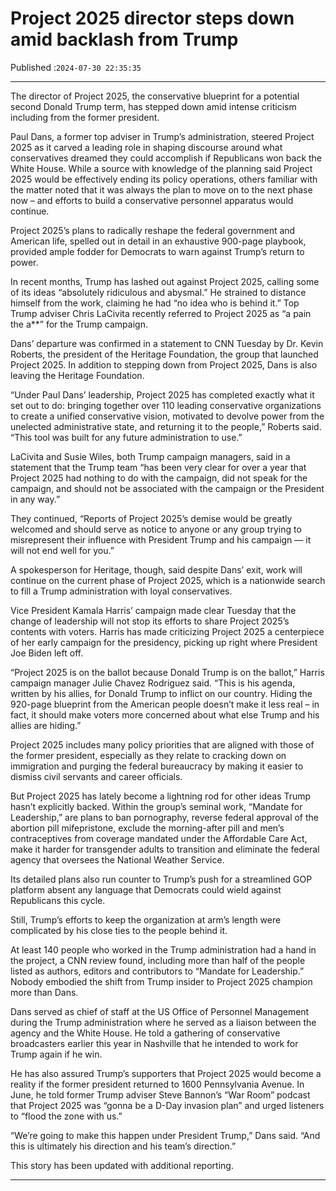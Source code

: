 # Project 2025 director steps down amid backlash from Trump

Published :`2024-07-30 22:35:35`

---

The director of Project 2025, the conservative blueprint for a potential second Donald Trump term, has stepped down amid intense criticism including from the former president.

Paul Dans, a former top adviser in Trump’s administration, steered Project 2025 as it carved a leading role in shaping discourse around what conservatives dreamed they could accomplish if Republicans won back the White House. While a source with knowledge of the planning said Project 2025 would be effectively ending its policy operations, others familiar with the matter noted that it was always the plan to move on to the next phase now – and efforts to build a conservative personnel apparatus would continue.

Project 2025’s plans to radically reshape the federal government and American life, spelled out in detail in an exhaustive 900-page playbook, provided ample fodder for Democrats to warn against Trump’s return to power.

In recent months, Trump has lashed out against Project 2025, calling some of its ideas “absolutely ridiculous and abysmal.” He strained to distance himself from the work, claiming he had “no idea who is behind it.” Top Trump adviser Chris LaCivita recently referred to Project 2025 as “a pain the a**” for the Trump campaign.

Dans’ departure was confirmed in a statement to CNN Tuesday by Dr. Kevin Roberts, the president of the Heritage Foundation, the group that launched Project 2025. In addition to stepping down from Project 2025, Dans is also leaving the Heritage Foundation.

“Under Paul Dans’ leadership, Project 2025 has completed exactly what it set out to do: bringing together over 110 leading conservative organizations to create a unified conservative vision, motivated to devolve power from the unelected administrative state, and returning it to the people,” Roberts said. “This tool was built for any future administration to use.”

LaCivita and Susie Wiles, both Trump campaign managers, said in a statement that the Trump team “has been very clear for over a year that Project 2025 had nothing to do with the campaign, did not speak for the campaign, and should not be associated with the campaign or the President in any way.”

They continued, “Reports of Project 2025’s demise would be greatly welcomed and should serve as notice to anyone or any group trying to misrepresent their influence with President Trump and his campaign — it will not end well for you.”

A spokesperson for Heritage, though, said despite Dans’ exit, work will continue on the current phase of Project 2025, which is a nationwide search to fill a Trump administration with loyal conservatives.

Vice President Kamala Harris’ campaign made clear Tuesday that the change of leadership will not stop its efforts to share Project 2025’s contents with voters. Harris has made criticizing Project 2025 a centerpiece of her early campaign for the presidency, picking up right where President Joe Biden left off.

“Project 2025 is on the ballot because Donald Trump is on the ballot,” Harris campaign manager Julie Chavez Rodriguez said. “This is his agenda, written by his allies, for Donald Trump to inflict on our country. Hiding the 920-page blueprint from the American people doesn’t make it less real – in fact, it should make voters more concerned about what else Trump and his allies are hiding.”

Project 2025 includes many policy priorities that are aligned with those of the former president, especially as they relate to cracking down on immigration and purging the federal bureaucracy by making it easier to dismiss civil servants and career officials.

But Project 2025 has lately become a lightning rod for other ideas Trump hasn’t explicitly backed. Within the group’s seminal work, “Mandate for Leadership,” are plans to ban pornography, reverse federal approval of the abortion pill mifepristone, exclude the morning-after pill and men’s contraceptives from coverage mandated under the Affordable Care Act, make it harder for transgender adults to transition and eliminate the federal agency that oversees the National Weather Service.

Its detailed plans also run counter to Trump’s push for a streamlined GOP platform absent any language that Democrats could wield against Republicans this cycle.

Still, Trump’s efforts to keep the organization at arm’s length were complicated by his close ties to the people behind it.

At least 140 people who worked in the Trump administration had a hand in the project, a CNN review found, including more than half of the people listed as authors, editors and contributors to “Mandate for Leadership.” Nobody embodied the shift from Trump insider to Project 2025 champion more than Dans.

Dans served as chief of staff at the US Office of Personnel Management during the Trump administration where he served as a liaison between the agency and the White House. He told a gathering of conservative broadcasters earlier this year in Nashville that he intended to work for Trump again if he win.

He has also assured Trump’s supporters that Project 2025 would become a reality if the former president returned to 1600 Pennsylvania Avenue. In June, he told former Trump adviser Steve Bannon’s “War Room” podcast that Project 2025 was “gonna be a D-Day invasion plan” and urged listeners to “flood the zone with us.”

“We’re going to make this happen under President Trump,” Dans said. “And this is ultimately his direction and his team’s direction.”

This story has been updated with additional reporting.

---

